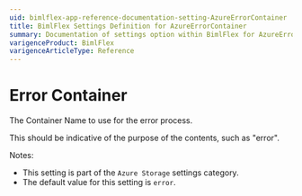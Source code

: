 ```yaml
---
uid: bimlflex-app-reference-documentation-setting-AzureErrorContainer
title: BimlFlex Settings Definition for AzureErrorContainer
summary: Documentation of settings option within BimlFlex for AzureErrorContainer
varigenceProduct: BimlFlex
varigenceArticleType: Reference
---
```


# Error Container

The Container Name to use for the error process.

This should be indicative of the purpose of the contents, such as "error".

Notes:
* This setting is part of the `Azure Storage` settings category.
* The default value for this setting is `error`.